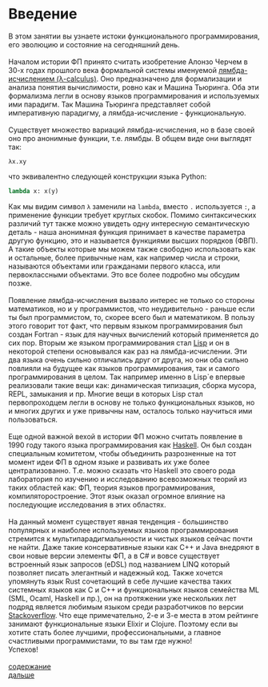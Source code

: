 # Введение
В этом занятии вы узнаете истоки функционального программирования, его эволюцию и состояние на сегодняшний день.
<br>
<br>
Началом истории ФП принято считать изобретение Алонзо Черчем в 30-х годах прошлого века формальной системы
именуемой [лямбда-исчислением (λ-calculus)](https://ru.wikipedia.org/wiki/%D0%9B%D1%8F%D0%BC%D0%B1%D0%B4%D0%B0-%D0%B8%D1%81%D1%87%D0%B8%D1%81%D0%BB%D0%B5%D0%BD%D0%B8%D0%B5). Оно предназначено для формализации и анализа понятия вычислимости, ровно как 
и Машина Тьюринга. Оба эти формализма легли в основу языков программирования и
используемых ими парадигм. Так Машина Тьюринга представляет собой
императивную парадигму, а лямбда-исчисление - функциональную.
<br>
<br>
Существует множество вариаций лямбда-исчисления, но в базе своей
оно про анонимные функции, т.е. лямбды. В общем виде
они выглядят так: 
```
λx.xy
```
что эквивалентно следующей конструкции языка Python:
```python
lambda x: x(y)
```
Как мы видим символ `λ` заменили на `lambda`, вместо
`.` используется `:`, а применение функции требует
круглых скобок. Помимо синтаксических различий тут
также можно увидеть одну интересную семантическую деталь -
наша анонимная функция принимает в качестве параметра
другую функцию, это и называется функциями высших порядков (ФВП).
А такие объекты которые мы можем также свободно использовать
как и остальные, более привычные нам, как например числа и строки,
называются объектами или гражданами первого класса, или
первоклассными объектами. Это все более подробно мы обсудим позже.
<br>
<br>
Появление лямбда-исчисления вызвало интерес не только
со стороны математиков, но и у программистов, что неудивительно -
раньше если ты был программистом, то, скорее всего был и математиком.
В пользу этого говорит тот факт, что первым языком программирования был
создан Fortran - язык для научных вычислений который применяется до сих пор.
Вторым же языком программирования стал [Lisp](https://ru.wikipedia.org/wiki/%D0%9B%D0%B8%D1%81%D0%BF) и он в некоторой
степени основывался как раз на лямбда-исчислении. Эти два языка очень сильно 
отличались друг от друга, но они оба сильно повлияли на
будущее как языков программирования, так и самого программирования в целом.
Так например именно в Lisp`е впервые реализовали такие вещи как:
динамическая типизация, сборка мусора, REPL, замыкания и пр.
Многие вещи в которых Lisp стал первопроходцем легли в основу
не только функциональных языков, но и многих других и уже
привычны нам, осталось только научиться ими пользоваться.
<br>
<br>
Еще одной важной вехой в истории ФП можно считать появление
в 1990 году такого языка программирования как [Haskell](https://ru.wikipedia.org/wiki/Haskell).
Он был создан специальным комитетом, чтобы объединить разрозненные
на тот момент идеи ФП в одном языке и развивать их уже более 
централизованно. Т.е. можно сказать что Haskell это своего рода
лаборатория по изучению и исследованию всевозможных теорий
из таких областей как: ФП, теория языков программирования, компиляторостроение.
Этот язык оказал огромное влияние на последующие исследования в этих областях.
<br>
<br>
На данный момент существует явная тенденция - большинство популярных и наиболее используемых языков
программирования стремится к мультипарадигмальнности и чистых языков сейчас почти не найти. Даже такие консервативные языки как
C++ и Java внедряют в свои новые версии элементы ФП, а в C# и вовсе существует встроенный язык запросов (eDSL) 
под названием LINQ который позволяет писать элегантный и надежный код. Также хочется упомянуть язык
Rust сочетающий в себе лучшие качества таких системных языков как C и C++ и функциональных языков
семейства ML (SML, Ocaml, Haskell и пр.), он на протяжении уже нескольких лет подряд является
любимым языком среди разработчиков по версии [Stackoverflow](https://survey.stackoverflow.co/2022/#most-loved-dreaded-and-wanted-language-love-dread).
Что еще примечательно, 2-е и 3-е места в этом рейтинге занимают функциональные языки Elixir и Clojure. 
Поэтому если вы хотите стать более лучшими, профессиональными, а главное счастливыми программистами, то вы там где нужно! <br>
Успехов!
<br>
<br>
[содержание](../../../../README.md)
<br>
[дальше](../l_1/README.md)